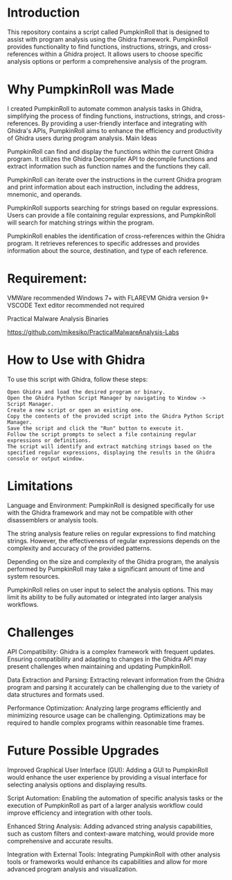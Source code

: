 Introduction
===
This repository contains a script called PumpkinRoll that is designed to assist with program analysis using the Ghidra framework. PumpkinRoll provides functionality to find functions, instructions, strings, and cross-references within a Ghidra project. It allows users to choose specific analysis options or perform a comprehensive analysis of the program.

Why PumpkinRoll was Made
===
I created PumpkinRoll to automate common analysis tasks in Ghidra, simplifying the process of finding functions, instructions, strings, and cross-references. 
By providing a user-friendly interface and integrating with Ghidra's APIs, PumpkinRoll aims to enhance the efficiency and productivity of Ghidra users during program analysis.
Main Ideas

PumpkinRoll can find and display the functions within the current Ghidra program. It utilizes the Ghidra Decompiler API to decompile functions and extract information such as function names and the functions they call.

PumpkinRoll can iterate over the instructions in the current Ghidra program and print information about each instruction, including the address, mnemonic, and operands.

PumpkinRoll supports searching for strings based on regular expressions. Users can provide a file containing regular expressions, and PumpkinRoll will search for matching strings within the program.

PumpkinRoll enables the identification of cross-references within the Ghidra program. It retrieves references to specific addresses and provides information about the source, destination, and type of each reference.

Requirement:
===
  VMWare recommended 
  Windows 7+ with FLAREVM
  Ghidra version 9+
  VSCODE Text editor recommended not required

Practical Malware Analysis Binaries

https://github.com/mikesiko/PracticalMalwareAnalysis-Labs

How to Use with Ghidra
===
To use this script with Ghidra, follow these steps:

    Open Ghidra and load the desired program or binary.
    Open the Ghidra Python Script Manager by navigating to Window -> Script Manager.
    Create a new script or open an existing one.
    Copy the contents of the provided script into the Ghidra Python Script Manager.
    Save the script and click the "Run" button to execute it.
    Follow the script prompts to select a file containing regular expressions or definitions.
    The script will identify and extract matching strings based on the specified regular expressions, displaying the results in the Ghidra console or output window.





Limitations
===

Language and Environment: PumpkinRoll is designed specifically for use with the Ghidra framework and may not be compatible with other disassemblers or analysis tools.

The string analysis feature relies on regular expressions to find matching strings. However, the effectiveness of regular expressions depends on the complexity and accuracy of the provided patterns.

Depending on the size and complexity of the Ghidra program, the analysis performed by PumpkinRoll may take a significant amount of time and system resources.

PumpkinRoll relies on user input to select the analysis options. This may limit its ability to be fully automated or integrated into larger analysis workflows.

Challenges
===

API Compatibility: Ghidra is a complex framework with frequent updates. Ensuring compatibility and adapting to changes in the Ghidra API may present challenges when maintaining and updating PumpkinRoll.

Data Extraction and Parsing: Extracting relevant information from the Ghidra program and parsing it accurately can be challenging due to the variety of data structures and formats used.

Performance Optimization: Analyzing large programs efficiently and minimizing resource usage can be challenging. Optimizations may be required to handle complex programs within reasonable time frames.

Future Possible Upgrades
===

Improved Graphical User Interface (GUI): Adding a GUI to PumpkinRoll would enhance the user experience by providing a visual interface for selecting analysis options and displaying results.

Script Automation: Enabling the automation of specific analysis tasks or the execution of PumpkinRoll as part of a larger analysis workflow could improve efficiency and integration with other tools.

Enhanced String Analysis: Adding advanced string analysis capabilities, such as custom filters and context-aware matching, would provide more comprehensive and accurate results.

Integration with External Tools: Integrating PumpkinRoll with other analysis tools or frameworks would enhance its capabilities and allow for more advanced program analysis and visualization.
